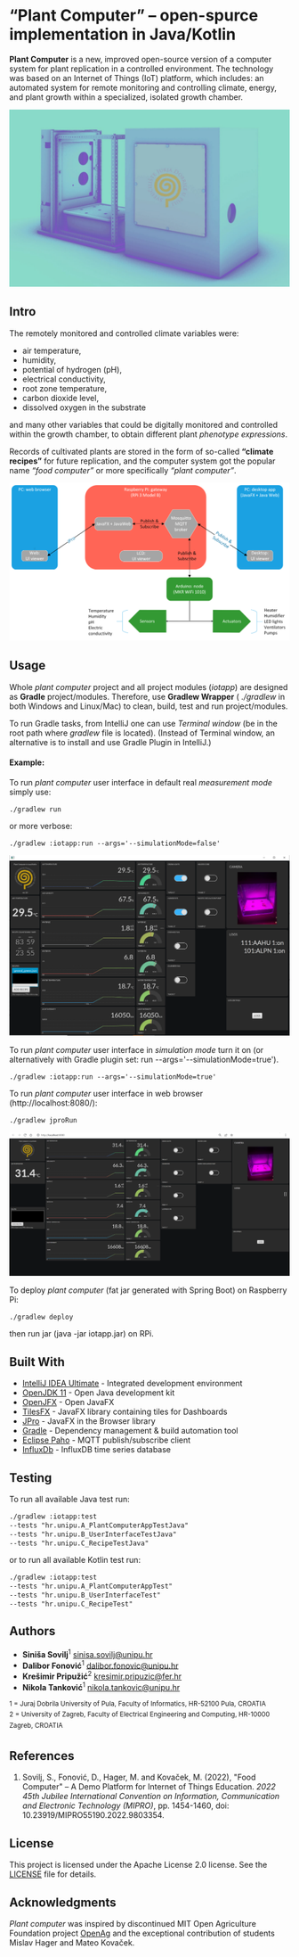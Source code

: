 # “Plant Computer” – open-spurce implementation in Java/Kotlin

**Plant Computer** is a new, improved open-source version of a 
computer system for plant replication in a controlled environment. 
The technology was based on an Internet of Things (IoT) platform, 
which includes: an automated system for remote monitoring and 
controlling climate, energy, and plant growth within a specialized, 
isolated growth chamber.

![](images/Figure01.png?raw=true)

## Intro
The remotely monitored and controlled climate variables were: 
- air temperature, 
- humidity, 
- potential of hydrogen (pH), 
- electrical conductivity, 
- root zone temperature, 
- carbon dioxide level, 
- dissolved oxygen in the substrate 

and many other variables that could be digitally monitored and 
controlled within the growth chamber, to obtain different 
plant *phenotype expressions*.

Records of cultivated plants are stored in the form of so-called 
**“climate recipes”** for future replication, and the computer 
system got the popular name *“food computer”* or more specifically *“plant computer”*.

![](images/Figure02.png?raw=true)

## Usage
Whole *plant computer* project and all project modules (*iotapp*)
are designed as **Gradle** project/modules. Therefore, use 
**Gradlew Wrapper** ( *./gradlew* in both Windows and Linux/Mac) 
to clean, build, test and run project/modules.

To run Gradle tasks, from IntelliJ one can use *Terminal window* 
(be in the root path where *gradlew* file is located).
(Instead of Terminal window, an alternative is to install and 
use Gradle Plugin in IntelliJ.)

#### Example:
To run *plant computer* user interface in default real *measurement mode* simply use:
```
./gradlew run
```
or more verbose:
```
./gradlew :iotapp:run --args='--simulationMode=false'
```

![](images/Figure03.png?raw=true)

To run *plant computer* user interface in *simulation mode* turn it on 
(or alternatively with Gradle plugin set: run --args='--simulationMode=true').
```
./gradlew :iotapp:run --args='--simulationMode=true'
```

To run *plant computer* user interface in web browser (http://localhost:8080/):
```
./gradlew jproRun
```
![](images/Figure04.png?raw=true)

To deploy *plant computer* (fat jar generated with Spring Boot) on Raspberry Pi:
```
./gradlew deploy
```
then run jar (java -jar iotapp.jar) on RPi.


## Built With
* [IntelliJ IDEA Ultimate](https://www.jetbrains.com/idea/) - Integrated development environment
* [OpenJDK 11](https://confluence.jetbrains.com/display/JBR/JetBrains+Runtime) - Open Java development kit
* [OpenJFX](https://openjfx.io/) - Open JavaFX
* [TilesFX](https://github.com/HanSolo/tilesfx) - JavaFX library containing tiles for Dashboards
* [JPro](https://www.jpro.one/) - JavaFX in the Browser library
* [Gradle](https://gradle.org/) - Dependency management & build automation tool
* [Eclipse Paho](https://www.eclipse.org/paho/) - MQTT publish/subscribe client
* [InfluxDb](https://www.influxdata.com/) - InfluxDB time series database


## Testing

To run all available Java test run:
```
./gradlew :iotapp:test 
--tests "hr.unipu.A_PlantComputerAppTestJava" 
--tests "hr.unipu.B_UserInterfaceTestJava" 
--tests "hr.unipu.C_RecipeTestJava"
```
or to run all available Kotlin test run:
```
./gradlew :iotapp:test 
--tests "hr.unipu.A_PlantComputerAppTest" 
--tests "hr.unipu.B_UserInterfaceTest" 
--tests "hr.unipu.C_RecipeTest"
```


## Authors
- **Siniša Sovilj**<sup>1</sup> <sinisa.sovilj@unipu.hr>
- **Dalibor Fonović**<sup>1</sup> <dalibor.fonovic@unipu.hr>
- **Krešimir Pripužić**<sup>2</sup> <kresimir.pripuzic@fer.hr>
- **Nikola Tanković**<sup>1</sup> <nikola.tankovic@unipu.hr>

<sup>1 = Juraj Dobrila University of Pula, Faculty of Informatics, HR-52100 Pula, CROATIA </sup>  \
<sup>2 = University of Zagreb, Faculty of Electrical Engineering and Computing, HR-10000 Zagreb, CROATIA </sup>


## References
1. Sovilj, S., Fonović, D., Hager, M. and Kovaček, M. (2022),
   "Food Computer" – A Demo Platform for Internet of Things Education.
   *2022 45th Jubilee International Convention on Information, Communication and Electronic Technology (MIPRO)*, 
   pp. 1454-1460, doi: 10.23919/MIPRO55190.2022.9803354.


## License
This project is licensed under the Apache License 2.0 license. See the [LICENSE](LICENSE) file for details.


## Acknowledgments
*Plant computer* was inspired by discontinued MIT
Open Agriculture Foundation project 
[OpenAg](https://github.com/OpenAgricultureFoundation) 
and the exceptional contribution of students Mislav Hager and Mateo Kovaček.